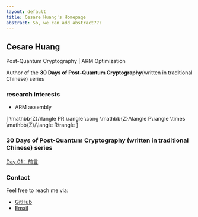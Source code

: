 ```yaml
---
layout: default
title: Cesare Huang's Homepage
abstract: So, we can add abstract???
---
```




## Cesare Huang


Post-Quantum Cryptography | ARM Optimization

Author of the **30 Days of Post-Quantum Cryptography**(written in traditional Chinese) series

### research interests

- ARM assembly


\[
\mathbb{Z}/\langle PR \rangle \cong \mathbb{Z}/\langle P\rangle \times \mathbb{Z}/\langle R\rangle
\]

### 30 Days of Post-Quantum Cryptography (written in traditional Chinese) series

[Day 01：前言](/_posts/pqc30/2024-09-01-day01.md)


### Contact
Feel free to reach me via:
- [GitHub](https://github.com/cheng-wei-huang0612)
- [Email](mailto:cesarehuang@icloud.com)




